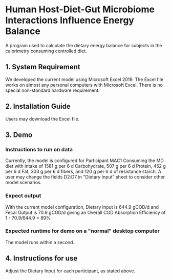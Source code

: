 # Human Host-Diet-Gut Microbiome Interactions Influence Energy Balance

A program used to calculate the dietary energy balance for subjects in the calorimetry consuming controlled diet.

## 1. System Requirement

We developed the current model using Microsoft Excel 2019. The Excel file works on almost any personal computers with Microsoft Excel.  There is no special non-standard hardware requirement.

## 2. Installation Guide

Users may download the Excel file.

## 3. Demo

### Instructions to run on data

Currently, the model is configured for Participant MAC1 Consuming the MD diet with intake of 1581 g per 6 d Carbohydrate, 507 g per 6 d Protein, 452 g per 6 d Fat, 303 g per 6 d fibers, and 120 g per 6 d of resistance starch.  A user may change the fields D2:D7 in "Dietary Input" sheet to consider other model scenarios.

### Expect output

With the current model configuration, Dietary Input is 644.9 gCOD/d and Fecal Output is 70.9 gCOD/d
giving an Overall COD Absorption Efficiency of 1 - 70.9/644.9 = 89%

### Expected runtime for demo on a "normal" desktop computer

The model runs within a second.

## 4. Instructions for use

Adjust the Dietary Input for each participant, as stated above.
